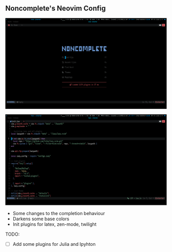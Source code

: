 ## Noncomplete's Neovim Config

![Start_screen](./scr0.png)

![Normal_view](./scr1.png) 

- Some changes to the completion behaviour
- Darkens some base colors
- Init plugins for latex, zen-mode, twilight

TODO:
- [ ] Add some plugins for Julia and Ipyhton
